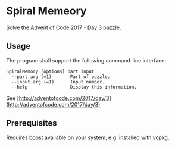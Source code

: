 # Spiral Memeory
Solve the Advent of Code 2017 - Day 3 puzzle.

## Usage
The program shall support the following command-line interface:

```shell
SpiralMemory [options] part input
  --part arg (=1)       Part of puzzle.
  --input arg (=1)      Input number.
  --help                Display this information.
 ```

See [http://adventofcode.com/2017/day/3](http://adventofcode.com/2017/day/3)

## Prerequisites
Requires [boost](http://www.boost.org/) available on your system, e.g. installed with [vcpkg](https://github.com/Microsoft/vcpkg).